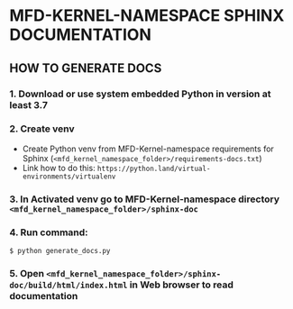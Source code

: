 # MFD-KERNEL-NAMESPACE SPHINX DOCUMENTATION

## HOW TO GENERATE DOCS
### 1. Download or use system embedded Python in version at least 3.7
### 2. Create venv
- Create Python venv from MFD-Kernel-namespace requirements for Sphinx (`<mfd_kernel_namespace_folder>/requirements-docs.txt`) 
- Link how to do this: `https://python.land/virtual-environments/virtualenv`
### 3. In Activated venv go to MFD-Kernel-namespace directory `<mfd_kernel_namespace_folder>/sphinx-doc`
### 4. Run command:
```shell
$ python generate_docs.py
```
### 5. Open `<mfd_kernel_namespace_folder>/sphinx-doc/build/html/index.html` in Web browser to read documentation